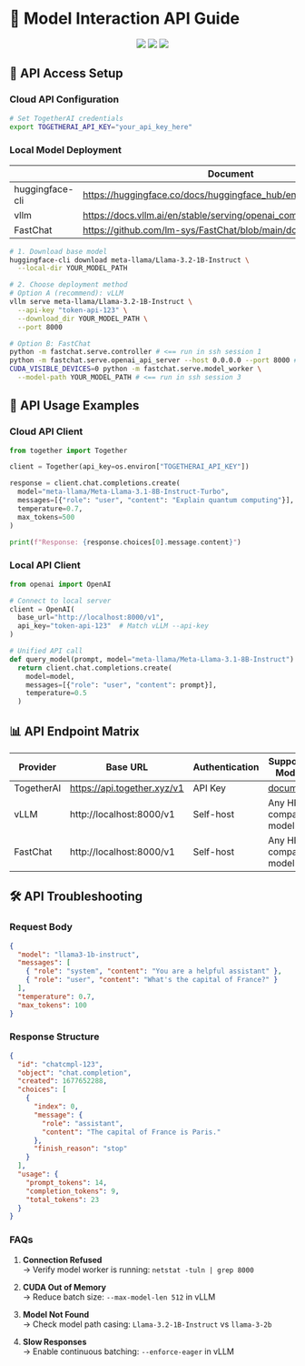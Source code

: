 # 🤖 Model Interaction API Guide

<div align="center">
  <img src="https://img.shields.io/badge/API_Format-OpenAI_Compatible-blue?logo=openai">
  <img src="https://img.shields.io/badge/Deploy_Options-Cloud%20%7C%20Local-green">
  <img src="https://img.shields.io/badge/Python-3.10%2B-yellow?logo=python">
</div>

## 🔑 API Access Setup

### Cloud API Configuration

```bash
# Set TogetherAI credentials
export TOGETHERAI_API_KEY="your_api_key_here"
```

### Local Model Deployment

|                 | Document                                                             |
| --------------- | -------------------------------------------------------------------- |
| huggingface-cli | https://huggingface.co/docs/huggingface_hub/en/guides/cli            |
| vllm            | https://docs.vllm.ai/en/stable/serving/openai_compatible_server.html |
| FastChat        | https://github.com/lm-sys/FastChat/blob/main/docs/openai_api.md      |

```bash
# 1. Download base model
huggingface-cli download meta-llama/Llama-3.2-1B-Instruct \
  --local-dir YOUR_MODEL_PATH

# 2. Choose deployment method
# Option A (recommend): vLLM
vllm serve meta-llama/Llama-3.2-1B-Instruct \
  --api-key "token-api-123" \
  --download_dir YOUR_MODEL_PATH \
  --port 8000

# Option B: FastChat
python -m fastchat.serve.controller # <== run in ssh session 1
python -m fastchat.serve.openai_api_server --host 0.0.0.0 --port 8000 # <== run in ssh session 2
CUDA_VISIBLE_DEVICES=0 python -m fastchat.serve.model_worker \
  --model-path YOUR_MODEL_PATH # <== run in ssh session 3
```

## 🚀 API Usage Examples

### Cloud API Client

```python
from together import Together

client = Together(api_key=os.environ["TOGETHERAI_API_KEY"])

response = client.chat.completions.create(
  model="meta-llama/Meta-Llama-3.1-8B-Instruct-Turbo",
  messages=[{"role": "user", "content": "Explain quantum computing"}],
  temperature=0.7,
  max_tokens=500
)

print(f"Response: {response.choices[0].message.content}")
```

### Local API Client

```python
from openai import OpenAI

# Connect to local server
client = OpenAI(
  base_url="http://localhost:8000/v1",
  api_key="token-api-123"  # Match vLLM --api-key
)

# Unified API call
def query_model(prompt, model="meta-llama/Meta-Llama-3.1-8B-Instruct"):
  return client.chat.completions.create(
    model=model,
    messages=[{"role": "user", "content": prompt}],
    temperature=0.5
  )
```

## 📊 API Endpoint Matrix

| Provider   | Base URL                    | Authentication | Supported Models                           |
| ---------- | --------------------------- | -------------- | ------------------------------------------ |
| TogetherAI | https://api.together.xyz/v1 | API Key        | [document](https://www.together.ai/models) |
| vLLM       | http://localhost:8000/v1    | Self-host      | Any HF-compatible model                    |
| FastChat   | http://localhost:8000/v1    | Self-host      | Any HF-compatible model                    |

## 🛠️ API Troubleshooting

### Request Body

```json
{
  "model": "llama3-1b-instruct",
  "messages": [
    { "role": "system", "content": "You are a helpful assistant" },
    { "role": "user", "content": "What's the capital of France?" }
  ],
  "temperature": 0.7,
  "max_tokens": 100
}
```

### Response Structure

```json
{
  "id": "chatcmpl-123",
  "object": "chat.completion",
  "created": 1677652288,
  "choices": [
    {
      "index": 0,
      "message": {
        "role": "assistant",
        "content": "The capital of France is Paris."
      },
      "finish_reason": "stop"
    }
  ],
  "usage": {
    "prompt_tokens": 14,
    "completion_tokens": 9,
    "total_tokens": 23
  }
}
```

### FAQs

1. **Connection Refused**  
   → Verify model worker is running: `netstat -tuln | grep 8000`

2. **CUDA Out of Memory**  
   → Reduce batch size: `--max-model-len 512` in vLLM

3. **Model Not Found**  
   → Check model path casing: `Llama-3.2-1B-Instruct` vs `llama-3-2b`

4. **Slow Responses**  
   → Enable continuous batching: `--enforce-eager` in vLLM
